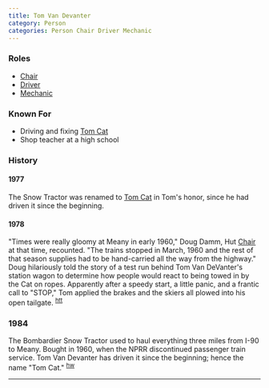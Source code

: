 ```yaml
---
title: Tom Van Devanter
category: Person
categories: Person Chair Driver Mechanic
---
```


### Roles

* [Chair](Chair)
* [Driver](Driver)
* [Mechanic](Mechanic)

### Known For

- Driving and fixing [Tom Cat](Tom-Cat)
- Shop teacher at a high school

### History

#### 1977

The Snow Tractor was renamed to [Tom Cat](Tom-Cat) in Tom's honor, since he had driven it since the beginning.

#### 1978

"Times were really gloomy at Meany in early 1960," Doug Damm, Hut [Chair](Chair) at that time, recounted. "The trains stopped in March, 1960 and the rest of that season supplies had to be hand-carried all the way from the highway." Doug hilariously told the story of a test run behind Tom Van DeVanter's station wagon to determine how people would react to being towed in by the Cat on ropes. Apparently after a speedy start, a little panic, and a frantic call to "STOP," Tom applied the brakes and the skiers all plowed into his open tailgate. <sup>[htt][]</sup>

### 1984

The Bombardier Snow Tractor used to haul everything three miles from I-90 to Meany. Bought in 1960, when the NPRR discontinued passenger train service. Tom Van Devanter has driven it since the beginning; hence the name "Tom Cat." <sup>[hw][]</sup>

---

[hw]: Names-Walt "Meany Names by Walter Little, 1984"
[htt]: Skiers-Hit-The-Trail
